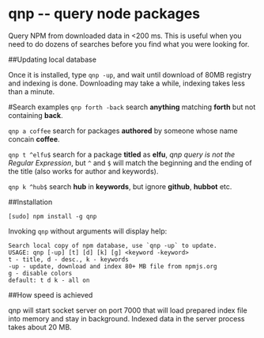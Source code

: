 # qnp -- query node packages
Query NPM from downloaded data in &lt;200 ms. This is useful when you need to do dozens of searches before you find what you were looking for.

##Updating local database

Once it is installed, type `qnp -up`, and wait until download of 80MB registry and indexing is done. Downloading may take a while, indexing takes less than a minute.

#Search examples
`qnp forth -back` search **anything** matching **forth** but not containing **back**.

`qnp a coffee` search for packages **authored** by someone whose name concain **coffee**.

`qnp t ^elfu$` search for a package **titled** as **elfu**, *qnp query is not the Regular Expression*, but `^` and `$` will match the beginning and the ending of the title (also works for author and keywords).

`qnp k ^hub$` search **hub** in **keywords**, but ignore **github**, **hubbot** etc.

##Installation

`[sudo] npm install -g qnp`

Invoking `qnp` without arguments will display help:

```
Search local copy of npm database, use `qnp -up` to update.
USAGE: qnp [-up] [t] [d] [k] [g] <keyword -keyword>
t - title, d - desc., k - keywords
-up - update, download and index 80+ MB file from npmjs.org
g - disable colors
default: t d k - all on
```

##How speed is achieved

qnp will start socket server on port 7000 that will load prepared index file into memory and stay in background. Indexed data in the server process takes about 20 MB.
